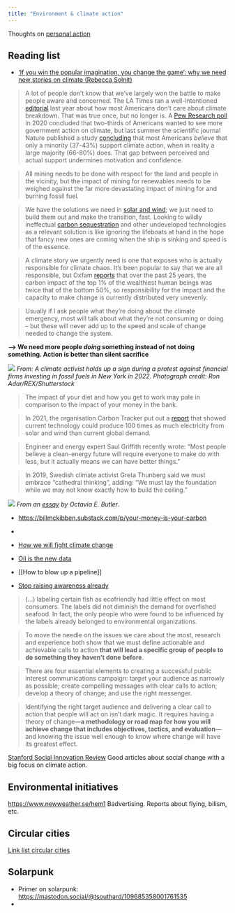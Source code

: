 ```yaml
---
title: "Environment & climate action"
---
```


Thoughts on [personal action](climate/Personal%20action.md)



## Reading list

- [‘If you win the popular imagination, you change the game’: why we need new stories on climate (Rebecca Solnit)](https://www.theguardian.com/news/2023/jan/12/rebecca-solnit-climate-crisis-popular-imagination-why-we-need-new-stories)
> A lot of people don’t know that we’ve largely won the battle to make people aware and concerned. The LA Times ran a well-intentioned [editorial](https://www.latimes.com/opinion/story/2022-09-22/climate-change-concern-marketing) last year about how most Americans don’t care about climate breakdown. That was true once, but no longer is. A [Pew Research poll](https://www.pewresearch.org/science/2020/06/23/two-thirds-of-americans-think-government-should-do-more-on-climate/) in 2020 concluded that two-thirds of Americans wanted to see more government action on climate, but last summer the scientific journal Nature published a study [concluding](https://www.nature.com/articles/s41467-022-32412-y) that most Americans _believe_ that only a minority (37-43%) support climate action, when in reality a large majority (66-80%) does. That gap between perceived and actual support undermines motivation and confidence.

> All mining needs to be done with respect for the land and people in the vicinity, but the impact of mining for renewables needs to be weighed against the far more devastating impact of mining for and burning fossil fuel.

> We have the solutions we need in [solar and wind](https://www.theguardian.com/environment/2021/jun/23/most-new-wind-solar-projects-cheaper-than-coal-report); we just need to build them out and make the transition, fast. Looking to wildly ineffectual [carbon sequestration](https://www.theguardian.com/environment/2022/sep/01/carbon-capture-is-not-a-solution-to-net-zero-emissions-plans-report-says) and other undeveloped technologies as a relevant solution is like ignoring the lifeboats at hand in the hope that fancy new ones are coming when the ship is sinking and speed is of the essence.

> A climate story we urgently need is one that exposes who is actually responsible for climate chaos. It’s been popular to say that we are all responsible, but Oxfam [reports](https://www.cnbc.com/2021/01/26/oxfam-report-the-global-wealthy-are-main-drivers-of-climate-change.html) that over the past 25 years, the carbon impact of the top 1% of the wealthiest human beings was twice that of the bottom 50%, so responsibility for the impact and the capacity to make change is currently distributed very unevenly.


> Usually if I ask people what they’re doing about the climate emergency, most will talk about what they’re not consuming or doing – but these will never add up to the speed and scale of change needed to change the system. 

**--> We need more people _doing_ something instead of not doing something. Action is better than silent sacrifice**

![](Pasted%20image%2020230114202807.png)
_From: A climate activist holds up a sign during a protest against financial firms investing in fossil fuels in New York in 2022. Photograph credit: Ron Adar/REX/Shutterstock_

> The impact of your diet and how you get to work may pale in comparison to the impact of your money in the bank.

> In 2021, the organisation Carbon Tracker put out a [report](https://carbontracker.org/reports/the-skys-the-limit-solar-wind/?mbid=&utm_source=nl&utm_brand=tny&utm_mailing=TNY_Climate_042821&utm_campaign=aud-dev&utm_medium=email&bxid=5bd673de24c17c104800a1c0&cndid=32390035&hasha=9f3d45e07fc910bc25840bc92486bca2&hashb=b84e32208904f47e6d9dc356bcb2e7e43d610f98&hashc=b3d65a0ad31dee847d668fe14dac8b9ffbcd841a156dc78401d1c3158e6ec796&esrc=&utm_term=TNY_ClimateCrisis) that showed current technology could produce 100 times as much electricity from solar and wind than current global demand.

> Engineer and energy expert Saul Griffith recently wrote: “Most people believe a clean-energy future will require everyone to make do with less, but it actually means we can have better things.”

> In 2019, Swedish climate activist Greta Thunberg said we must embrace “cathedral thinking”, adding: “We must lay the foundation while we may not know exactly how to build the ceiling.”

![](Pasted%20image%2020230114204617.png)
_From an [essay](https://commongood.cc/reader/a-few-rules-for-predicting-the-future-by-octavia-e-butler/) by Octavia E. Butler_. 


- https://billmckibben.substack.com/p/your-money-is-your-carbon
- 

- [How we will fight climate change](climate/How%20we%20will%20fight%20climate%20change.md)
- [Oil is the new data](climate/Oil%20is%20the%20new%20data.md)
- [[How to blow up a pipeline]]
- [Stop raising awareness already](https://ssir.org/articles/entry/stop_raising_awareness_already)
>(...) labeling certain fish as ecofriendly had little effect on most consumers. The labels did not diminish the demand for overfished seafood. In fact, the only people who were found to be influenced by the labels already belonged to environmental organizations.

>To move the needle on the issues we care about the most, research and experience both show that we must define actionable and achievable calls to action **that will lead a specific group of people to do something they haven’t done before**.

>There are four essential elements to creating a successful public interest communications campaign: target your audience as narrowly as possible; create compelling messages with clear calls to action; develop a theory of change; and use the right messenger.

>Identifying the right target audience and delivering a clear call to action that people will act on isn’t dark magic. It requires having a theory of change—**a methodology or road map for how you will achieve change that includes objectives, tactics, and evaluation**— and knowing the issue well enough to know where change will have its greatest effect.

[Stanford Social Innovation Review](https://ssir.org/) Good articles about social change with a big focus on climate action.


## Environmental initiatives
https://www.newweather.se/hem1
Badvertising. Reports about flying, bilism, etc. 


## Circular cities
[Link list circular cities](climate/Link%20list%20circular%20cities.md)


## Solarpunk
- Primer on solarpunk: https://mastodon.social/@tsouthard/109685358001761535
- 